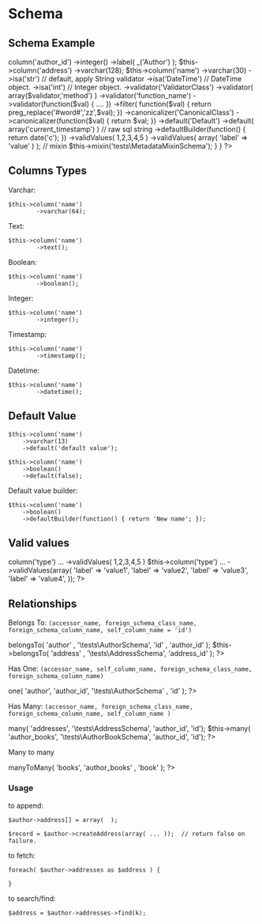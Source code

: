 Schema
======

Schema Example
--------------

<?php
use LazyRecord\Schema\SchemaDeclare;

class AddressSchema extends SchemaDeclare
{
    function schema()
    {
        $this->column('author_id')
                ->integer()
                ->label( _('Author') );

        $this->column('address')
                ->varchar(128);

        $this->column('name')
                ->varchar(30)
                ->isa('str') // default, apply String validator
                ->isa('DateTime')  // DateTime object.
                ->isa('int') // Integer object.

                ->validator('ValidatorClass')
                ->validator( array($validator,'method') )
                ->validator('function_name')
                ->validator(function($val) { .... })

                ->filter( function($val) {  
                            return preg_replace('#word#','zz',$val);  
                 })
                ->canonicalizer('CanonicalClass')
                ->canonicalizer(function($val) { return $val; })

                ->default('Default')
                ->default( array('current_timestamp') ) // raw sql string
                ->defaultBuilder(function() { 
                        return date('c');
                })

                ->validValues( 1,2,3,4,5 )
                ->validValues( array( 'label' => 'value'  ) );

        // mixin
        $this->mixin('tests\MetadataMixinSchema');
    }
}
?>

Columns Types
-------------

Varchar:

    $this->column('name')
            ->varchar(64);

Text:

    $this->column('name')
            ->text();

Boolean:

    $this->column('name')
            ->boolean();

Integer:

    $this->column('name')
            ->integer();

Timestamp:

    $this->column('name')
            ->timestamp();

Datetime:

    $this->column('name')
            ->datetime();


Default Value
-------------

    $this->column('name')
        ->varchar(13)
        ->default('default value');

    $this->column('name')
        ->boolean()
        ->default(false);

Default value builder:

    $this->column('name')
        ->boolean()
        ->defaultBuilder(function() { return 'New name'; });


Valid values
------------

<?php
    $this->column('type')
        ...
        ->validValues( 1,2,3,4,5 )

    $this->column('type')
        ...
        ->validValues(array(
            'label' => 'value1',
            'label' => 'value2',
            'label' => 'value3',
            'label' => 'value4',
        ));
?>

Relationships
-------------

Belongs To: `(accessor_name, foreign_schema_class_name, foreign_schema_column_name, self_column_name = 'id')`

<?php
    $this->belongsTo( 'author' , '\tests\AuthorSchema', 'id' , 'author_id' );
    $this->belongsTo( 'address' , '\tests\AddressSchema', 'address_id' );
?>


Has One: `(accessor_name, self_column_name, foreign_schema_class_name, foreign_schema_column_name)`

<?php 
    $this->one( 'author', 'author_id', '\tests\AuthorSchema' , 'id' );
?>

Has Many: `(accessor_name, foreign_schema_class_name, foreign_schema_column_name, self_column_name )`

<?php
    $this->many( 'addresses', '\tests\AddressSchema', 'author_id', 'id');
    $this->many( 'author_books', '\tests\AuthorBookSchema', 'author_id', 'id');
?>

Many to many

<?php
    $this->manyToMany( 'books', 'author_books' , 'book' );
?>

### Usage

to append:

    $author->address[] = array(  );

    $record = $author->createAddress(array( ... ));  // return false on failure.

to fetch:

    foreach( $author->addresses as $address ) {

    }

to search/find:

    $address = $author->addresses->find(k);


